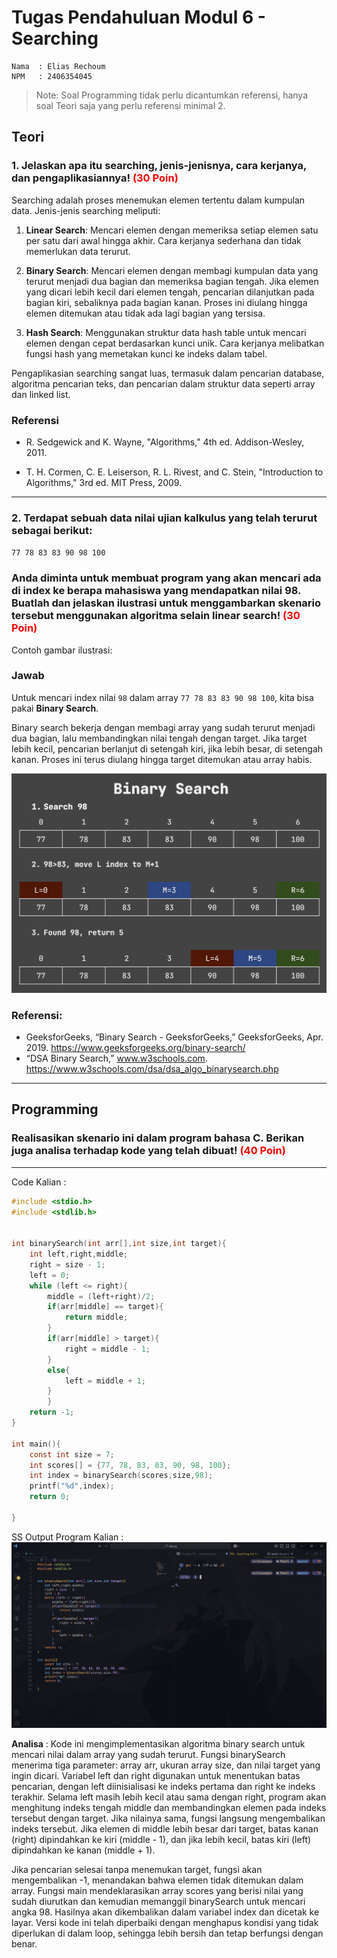 # Tugas Pendahuluan Modul 6 - Searching

```
Nama  : Elias Rechoum
NPM   : 2406354045
```

> Note: Soal Programming tidak perlu dicantumkan referensi, hanya soal Teori saja yang perlu referensi minimal 2.

## Teori
### 1. Jelaskan apa itu searching, jenis-jenisnya, cara kerjanya, dan pengaplikasiannya! <span style="color:red;">(30 Poin)</span>

Searching adalah proses menemukan elemen tertentu dalam kumpulan data. Jenis-jenis searching meliputi:

1. **Linear Search**: Mencari elemen dengan memeriksa setiap elemen satu per satu dari awal hingga akhir. Cara kerjanya sederhana dan tidak memerlukan data terurut.

2. **Binary Search**: Mencari elemen dengan membagi kumpulan data yang terurut menjadi dua bagian dan memeriksa bagian tengah. Jika elemen yang dicari lebih kecil dari elemen tengah, pencarian dilanjutkan pada bagian kiri, sebaliknya pada bagian kanan. Proses ini diulang hingga elemen ditemukan atau tidak ada lagi bagian yang tersisa.

3. **Hash Search**: Menggunakan struktur data hash table untuk mencari elemen dengan cepat berdasarkan kunci unik. Cara kerjanya melibatkan fungsi hash yang memetakan kunci ke indeks dalam tabel.

Pengaplikasian searching sangat luas, termasuk dalam pencarian database, algoritma pencarian teks, dan pencarian dalam struktur data seperti array dan linked list.

### Referensi

- R. Sedgewick and K. Wayne, "Algorithms," 4th ed. Addison-Wesley, 2011.

- T. H. Cormen, C. E. Leiserson, R. L. Rivest, and C. Stein, "Introduction to Algorithms," 3rd ed. MIT Press, 2009.

---

### 2. Terdapat sebuah data nilai ujian kalkulus yang telah terurut sebagai berikut:
`77 78 83 83 90 98 100`

### Anda diminta untuk membuat program yang akan mencari ada di index ke berapa mahasiswa yang mendapatkan nilai 98. Buatlah dan jelaskan ilustrasi untuk menggambarkan skenario tersebut menggunakan algoritma selain linear search! <span style="color:red;">(30 Poin)</span>

Contoh gambar ilustrasi: 

### Jawab

Untuk mencari index nilai `98` dalam array `77 78 83 83 90 98 100`, kita bisa pakai **Binary Search**. 

Binary search bekerja dengan membagi array yang sudah terurut menjadi dua bagian, lalu membandingkan nilai tengah dengan target.
Jika target lebih kecil, pencarian berlanjut di setengah kiri, jika lebih besar, di setengah kanan. Proses ini terus diulang hingga target ditemukan atau array habis.

![alt text](https://raw.githubusercontent.com/c0ldlasagna/Alprog/refs/heads/master/Modul%206/image.png)

### Referensi:

- GeeksforGeeks, “Binary Search - GeeksforGeeks,” GeeksforGeeks, Apr. 2019. https://www.geeksforgeeks.org/binary-search/
- “DSA Binary Search,” www.w3schools.com. https://www.w3schools.com/dsa/dsa_algo_binarysearch.php

---


## Programming

### Realisasikan skenario ini dalam program bahasa C. Berikan juga analisa terhadap kode yang telah dibuat! <span style="color:red;">(40 Poin)</span>

---

Code Kalian :

```c
#include <stdio.h>
#include <stdlib.h>


int binarySearch(int arr[],int size,int target){
    int left,right,middle;
    right = size - 1;
    left = 0;
    while (left <= right){
        middle = (left+right)/2;
        if(arr[middle] == target){
            return middle;
        }
        if(arr[middle] > target){
            right = middle - 1;
        }
        else{
            left = middle + 1;
        }
        }
    return -1;
}

int main(){
    const int size = 7;
    int scores[] = {77, 78, 83, 83, 90, 98, 100};
    int index = binarySearch(scores,size,98);
    printf("%d",index);
    return 0;

}
```

SS Output Program Kalian : 
![alt text](https://raw.githubusercontent.com/c0ldlasagna/Alprog/refs/heads/master/Modul%206/image-1.png)

**Analisa** : 
Kode ini mengimplementasikan algoritma binary search untuk mencari nilai dalam array yang sudah terurut. Fungsi binarySearch menerima tiga parameter: array arr, ukuran array size, dan nilai target yang ingin dicari. Variabel left dan right digunakan untuk menentukan batas pencarian, dengan left diinisialisasi ke indeks pertama dan right ke indeks terakhir. Selama left masih lebih kecil atau sama dengan right, program akan menghitung indeks tengah middle dan membandingkan elemen pada indeks tersebut dengan target. Jika nilainya sama, fungsi langsung mengembalikan indeks tersebut. Jika elemen di middle lebih besar dari target, batas kanan (right) dipindahkan ke kiri (middle - 1), dan jika lebih kecil, batas kiri (left) dipindahkan ke kanan (middle + 1).

Jika pencarian selesai tanpa menemukan target, fungsi akan mengembalikan -1, menandakan bahwa elemen tidak ditemukan dalam array. Fungsi main mendeklarasikan array scores yang berisi nilai yang sudah diurutkan dan kemudian memanggil binarySearch untuk mencari angka 98. Hasilnya akan dikembalikan dalam variabel index dan dicetak ke layar. Versi kode ini telah diperbaiki dengan menghapus kondisi yang tidak diperlukan di dalam loop, sehingga lebih bersih dan tetap berfungsi dengan benar.
